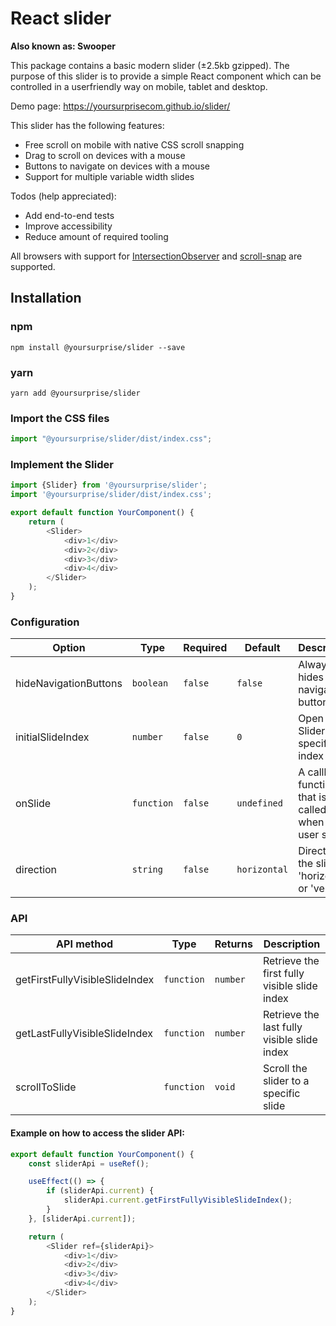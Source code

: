 # React slider
**Also known as: Swooper**

This package contains a basic modern slider (±2.5kb gzipped). The purpose of this slider is to provide a simple React component
which can be controlled in a userfriendly way on mobile, tablet and desktop.

Demo page: https://yoursurprisecom.github.io/slider/

This slider has the following features:

- Free scroll on mobile with native CSS scroll snapping
- Drag to scroll on devices with a mouse
- Buttons to navigate on devices with a mouse
- Support for multiple variable width slides

Todos (help appreciated):

- Add end-to-end tests
- Improve accessibility
- Reduce amount of required tooling

All browsers with support for [IntersectionObserver](https://developer.mozilla.org/en-US/docs/Web/API/Intersection_Observer_API) and [scroll-snap](https://caniuse.com/css-snappoints) are supported. 

## Installation

### npm

`npm install @yoursurprise/slider --save`

### yarn

`yarn add @yoursurprise/slider`

### Import the CSS files

```javascript
import "@yoursurprise/slider/dist/index.css";
```

### Implement the Slider

```javascript
import {Slider} from '@yoursurprise/slider';
import '@yoursurprise/slider/dist/index.css';

export default function YourComponent() {
    return (
        <Slider>
            <div>1</div>
            <div>2</div>
            <div>3</div>
            <div>4</div>
        </Slider>
    );
}
```

### Configuration

| Option                | Type       | Required | Default      | Description                                             |   
|-----------------------|------------|----------|--------------|---------------------------------------------------------|
| hideNavigationButtons | `boolean`  | `false`  | `false`      | Always hides the navigation buttons                     |
| initialSlideIndex     | `number`   | `false`  | `0`          | Open the Slider at a specific index                     |
| onSlide               | `function` | `false`  | `undefined`  | A callback function that is called when the user slides |
| direction             | `string`   | `false`  | `horizontal` | Direction of the slider: 'horizontal' or 'vertical'     |

### API

| API method                     | Type       | Returns  | Description                                  |   
|--------------------------------|------------|----------|----------------------------------------------|
| getFirstFullyVisibleSlideIndex | `function` | `number` | Retrieve the first fully visible slide index |
| getLastFullyVisibleSlideIndex  | `function` | `number` | Retrieve the last fully visible slide index  |
| scrollToSlide                  | `function` | `void`   | Scroll the slider to a specific slide        |

#### Example on how to access the slider API:

```javascript
export default function YourComponent() {
    const sliderApi = useRef();

    useEffect(() => {
        if (sliderApi.current) {
            sliderApi.current.getFirstFullyVisibleSlideIndex();
        }
    }, [sliderApi.current]);

    return (
        <Slider ref={sliderApi}>
            <div>1</div>
            <div>2</div>
            <div>3</div>
            <div>4</div>
        </Slider>
    );
}
```
